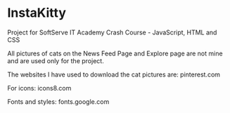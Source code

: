 # InstaKitty
Project for SoftServe IT Academy Crash Course - JavaScript, HTML and CSS

All pictures of cats on the News Feed Page and Explore page are not mine and are used only for the project.

The websites I have used to download the cat pictures are:
pinterest.com

For icons:
icons8.com

Fonts and styles:
fonts.google.com
